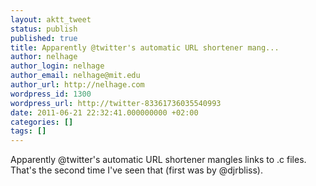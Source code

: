 ```yaml
---
layout: aktt_tweet
status: publish
published: true
title: Apparently @twitter's automatic URL shortener mang...
author: nelhage
author_login: nelhage
author_email: nelhage@mit.edu
author_url: http://nelhage.com
wordpress_id: 1300
wordpress_url: http://twitter-83361736035540993
date: 2011-06-21 22:32:41.000000000 +02:00
categories: []
tags: []
---
```

Apparently @twitter's automatic URL shortener mangles links to .c files. That's the second time I've seen that (first was by @djrbliss).
